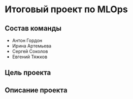 # Итоговый проект по MLOps
## Состав команды
- Антон Гордон
- Ирина Артемьева
- Сергей Соколов
- Евгений Тяжков
## Цель проекта
## Описание проекта

